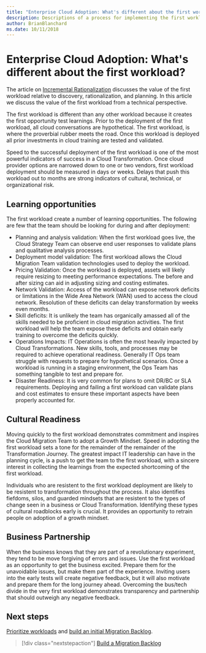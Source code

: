 ```yaml
---
title: "Enterprise Cloud Adoption: What's different about the first workload?"
description: Descriptions of a process for implementing the first workload
author: BrianBlanchard
ms.date: 10/11/2018
---
```


# Enterprise Cloud Adoption: What's different about the first workload?

The article on [Incremental Rationalization](../../digital-estate/rationalize-inventory.md) discusses the value of the first workload relative to discovery, rationalization, and planning. In this article we discuss the value of the first workload from a technical perspective.

The first workload is different than any other workload because it creates the first opportunity test learnings. Prior to the deployment of the first workload, all cloud conversations are hypothetical. The first workload, is where the proverbial rubber meets the road. Once this workload is deployed all prior investments in cloud training are tested and validated. 

Speed to the successful deployment of the first workload is one of the most powerful indicators of success in a Cloud Transformation. Once cloud provider options are narrowed down to one or two vendors, first workload deployment should be measured in days or weeks. Delays that push this workload out to months are strong indicators of cultural, technical, or organizational risk.

## Learning opportunities

The first workload create a number of learning opportunities. The following are few that the team should be looking for during and after deployment:

* Planning and analysis validation: When the first workload goes live, the Cloud Strategy Team can observe end user responses to validate plans and qualitative analysis processes.
* Deployment model validation: The first workload allows the Cloud Migration Team validation technologies used to deploy the workload.
* Pricing Validation: Once the workload is deployed, assets will likely require resizing to meeting performance expectations. The before and after sizing can aid in adjusting sizing and costing estimates.
* Network Validation: Access of the workload can expose network deficits or limitations in the Wide Area Network (WAN) used to access the cloud network. Resolution of these deficits can delay transformation by weeks even months.
* Skill deficits: It is unlikely the team has organically amassed all of the skills needed to be proficient in cloud migration activities. The first workload will help the team expose these deficits and obtain early training to overcome the deficits quickly.
* Operations Impacts: IT Operations is often the most heavily impacted by Cloud Transformations. New skills, tools, and processes may be required to achieve operational readiness. Generally IT Ops team struggle with requests to prepare for hypothetical scenarios. Once a workload is running in a staging environment, the Ops Team has something tangible to test and prepare for.
* Disaster Readiness: It is very common for plans to omit DR/BC or SLA requirements. Deploying and failing a first workload can validate plans and cost estimates to ensure these important aspects have been properly accounted for.

## Cultural Readiness

Moving quickly to the first workload demonstrates commitment and inspires the Cloud Migration Team to adopt a Growth Mindset. Speed in adopting the first workload sets a tone for the remainder of the remainder of the Transformation Journey. The greatest impact IT leadership can have in the planning cycle, is a push to get the team to the first workload, with a sincere interest in collecting the learnings from the expected shortcoming of the first workload.

Individuals who are resistent to the first workload deployment are likely to be resistent to transformation throughout the process. It also identifies fiefdoms, silos, and guarded mindsets that are resistent to the types of change seen in a business or Cloud Transformation. Identifying these types of cultural roadblocks early is crucial. It provides an opportunity to retrain people on adoption of a growth mindset.

## Business Partnership

When the business knows that they are part of a revolutionary experiment, they tend to be move forgiving of errors and issues. Use the first workload as an opportunity to get the business excited. Prepare them for the unavoidable issues, but make them part of the experience. Inviting users into the early tests will create negative feedback, but it will also motivate and prepare them for the long journey ahead. Overcoming the bus/tech divide in the very first workload demonstrates transparency and partnership that should outweigh any negative feedback.

## Next steps

[Prioritize workloads](../../digital-estate/rationalize-incremental.md) and [build an initial Migration Backlog](migration-backlog.md).

> [!div class="nextstepaction"]
> [Build a Migration Backlog](migration-backlog.md)